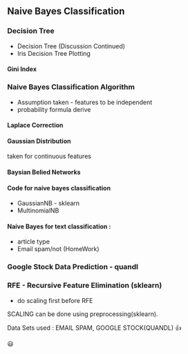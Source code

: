 ## Naive Bayes Classification ##

### Decision Tree ###
* Decision Tree (Discussion Continued)
* Iris Decision Tree Plotting

#### Gini Index ####


### Naive Bayes Classification Algorithm ###

* Assumption taken - features to be independent
* probability formula derive

#### Laplace Correction ####

#### Gaussian Distribution ####

taken for continuous features

#### Baysian Belied Networks ####

#### Code for naive bayes classification ####

- GaussianNB - sklearn
- MultinomialNB

#### Naive Bayes for text classification : ####
* article type 
* Email spam/not
(HomeWork)


### Google Stock Data Prediction - quandl ###


### RFE - Recursive Feature Elimination (sklearn) ###

* do scaling first before RFE

SCALING can be done using preprocessing(sklearn).


Data Sets used : EMAIL SPAM, GOOGLE STOCK(QUANDL) :+1: 

:smiley: